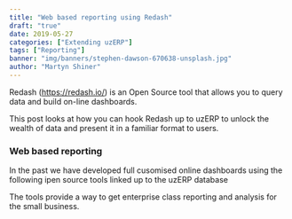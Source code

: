 ```yaml
---
title: "Web based reporting using Redash"
draft: "true"
date: 2019-05-27
categories: ["Extending uzERP"]
tags: ["Reporting"]
banner: "img/banners/stephen-dawson-670638-unsplash.jpg"
author: "Martyn Shiner"
---
```

Redash (https://redash.io/) is an Open Source tool that allows you to query data and build on-line dashboards.


This post looks at how you can hook Redash up to uzERP to unlock the wealth of data and present it in a familiar format to users.
<!--more-->

### Web based reporting
In the past we have developed full cusomised online dashboards using the following ipen source tools linked up to the uzERP database

The tools provide a way to get enterprise class reporting and analysis for the small business.